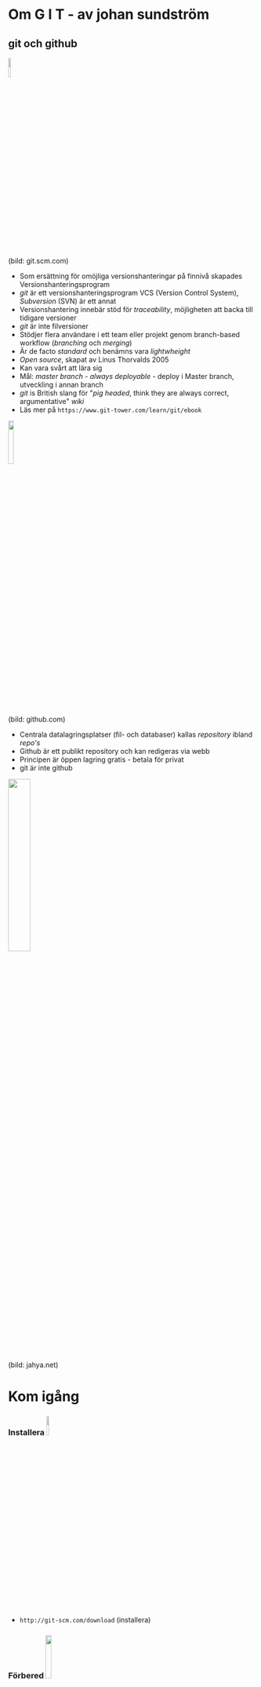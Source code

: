 # Om G I T - av johan sundström
## git och github
<img src="https://git-scm.com/images/logos/downloads/Git-Logo-2Color.png" width="10%" height="10%" />

(bild: git.scm.com)
* Som ersättning för omöjliga versionshanteringar på finnivå skapades Versionshanteringsprogram
* _git_ är ett versionshanteringsprogram VCS (Version Control System), _Subversion_ (SVN) är ett annat
* Versionshantering innebär stöd för _traceability_, möjligheten att backa till tidigare versioner
* _git_ är inte filversioner
* Stödjer flera användare i ett team eller projekt genom branch-based workflow (_branching_ och _merging_)
* Är de facto _standard_ och benämns vara _lightwheight_
* _Open source_, skapat av Linus Thorvalds 2005
* Kan vara svårt att lära sig
* Mål: _master branch - always deployable_ - deploy i Master branch, utveckling i annan branch
* _git_ is British slang för "_pig headed_, think they are always correct, argumentative" _wiki_
* Läs mer på ```https://www.git-tower.com/learn/git/ebook```

<img src="https://crossbrowsertesting.com/design/images/github-logo.png" width="15%" height="15%" />

(bild: github.com)
* Centrala datalagringsplatser (fil- och databaser) kallas _repository_ ibland _repo's_
* Github är ett publikt repository och kan redigeras via webb
* Principen är öppen lagring gratis - betala för privat
* git är inte github

<img src="http://1.bp.blogspot.com/-WY2YpNr3W6g/UY6tZAc-H3I/AAAAAAAABLY/xJ9x3wIY8V8/s1600/Github2.png" width="30%" height="30%" />

(bild: jahya.net)


# Kom igång
### Installera <img src="https://git-scm.com/images/logos/downloads/Git-Logo-2Color.png" width="10%" height="10%" />
* ```http://git-scm.com/download``` (installera)
### Förbered <img src="https://crossbrowsertesting.com/design/images/github-logo.png" width="15%" height="15%" />
* Registrera konto på ```https://github.com``` och logga in

### GUI tools (rekommenderas ej)
* GitHub for Windows
```https://windows.github.com```
* GitHub for Mac
```https://mac.github.com```

### git och VS Code <img src="https://image.apphit.com/image/visual-studio-code/visual-studio-code-logo.png" width="3%" height="3%" />
* ```http://git-scm.com/download``` krävs för tillgång till git i VS Code
* ```https://code.visualstudio.com/download```

### Konfigurera git från Bash/PowerShell/Terminal/DOS-prompt/Cmder
* ```http://git-scm.com/download``` - Installerar Bash-kommandoprompt (Linuxkommandon)
* ```http://cmder.net``` - Bättre konsol med Linuxkommandon på Windows
* Öppna VS Code's interna terminalfönster (CTRL-ö) och skriv konsolkommandon
1. Öppna terminal från given mapp
1. ```git init``` - Skapa lokalt repository (dold) för versionshantering i ```.git```-undermapp
1. ```git config --global user.name "johansundstrom"``` - Tillägget ```--global``` ger åtkomst i alla projektmappar
1. ```git config --global user.email "johan.sundstrom@mdh.se"```
1. ```git config user.name``` - Ekar användarnamn
1. ```git config user.email``` - Ekar epostadress
1. ```git config --list``` - Listar inställningar
1. ```git config --global user.name "ninja-johan"``` - Ändrar username
1. ```git config --global color.ui auto``` - Färg UI
### Konfigurera git från VS Code
* Klicka ```Initialize Repository``` i VS Code eller...
* Öppna VS Code's interna terminalfönster (CTRL-ö) och skriv konsolkommandon

# Versionshantering
### Tre _stages_: Modified ---> Staged ---> Committed
<img src="https://git-scm.com/images/about/index1@2x.png" width="30%" height="30%" />

(bild: github.com)
1. **Modified** - redigerad fil upptäckt (röd)
2. **Staged** - fil(er) märkt(a) för att bli committed (gul)
3. **Committed** - fil(er)säkert förvar i versionsdatabasen (grön)

### Snabbversion
1. ```git add .```  - Stage'ar allt
1. ```git status``` - Visar status
1. ```git commit -m 'commit message'``` - Commit (lagrar versionen)

### 1. Stage file/files
* ```git add file``` | ```directory``` | ```*.????``` | ```.```  - fil | mapp | wildcard | alla
* ```git add file``` | ```directory``` | ```*.????``` | ```.``` ```<-p>``` - Visa diff
### Unstage file/files
* ```git reset HEAD -- file``` | ```path/file``` - Motsats till 'git add' (HEAD är aktuell branch)
### 2. Commit file(s)
* ```git commit -m 'commit message'```
### Uncommit file(s)
* ```git checkout -- file``` - Återgå till fil i föregående commit
### 3. Special - Add med Commit (stage och commit samtidigt)
* ```git commit -am 'commit message'```
### 4. Visa logg
* ```git log``` - Visar alla commits och ID
* ```git log (-p)``` - Visar commit händelser, visar vad som ändrats
* ```git log author="joh"``` - Visar alla commits från viss användare
### 5. .gitignore - fil eller mapp som inte ska behandlas av versionsystemet
1. ```touch .gitignore``` - Skapa filen ```.gitignore```
2. ```fil``` | ```/folder``` | ```*.txt``` - Lista vad som inte ska ingå (ett entry/rad)
---
### Visa skillnader mellan arbetsfiler och repository
* ```git diff <file>```
### Visa skillnader mellan staged och repository
* ```git diff --staged```
### Radera arbetsfiler och repository-filer
* ```git rm fil.file``` Kräver git add nyfil.file och git rm gammal.file innan commit
### Byt namn på fil
* ```git mv oldname.file newname.file```
### Flyttar fil till mapp
* ```git mv oldplace.file folder/newplace.file```


Notis visar att förändringar väntar på att skrivas


### Visual Studio Code <img src="https://image.apphit.com/image/visual-studio-code/visual-studio-code-logo.png" width="3%" height="3%" />
* Ett ```M```indikerar modified
* ```+``` öppnar _Stage_ ```A``` visas
* Markera fil - _Stage_
* Skriv commit message, Skicka
* Klick på ```M```visar förändringar
## Undoing changes från repository (koperar tidigare stage till senast. Raderar inte)
* ```git log --oneline``` (en rad)
output från ovanstående
```
d8362b7 upd (commit meddelanden...)
f8a9f38 nya filer
64116aa update
```
* ```git checkout f8a9f38 -- filename.ext```
* ```git status```
* ```git checkout master```
* ```git checkout -- <fil>``` (återgår till sista commit)
* ```git status```
### Med Visual Studio Code
* Ett ```M```indikerar modified
* Markera fil - _Clean_

# Arbeta mot remote repository

<img src="https://www.git-tower.com/learn/content/01-git/01-ebook/en/01-command-line/04-remote-repositories/01-introduction/basic-remote-workflow.png" width="50%" />

### Snabbversion
1. ```git clone <url>```  - Skapar lokal mapp samt .git och hämtar filer från centralt repo
2. ```git pull <remote> <branch>``` - Hämtar förändringar från origin och uppdaterar arbetsfiler i HEAD
3. ```git push <remote> <branch>``` - Publicera lokala förändringar på ett anslutningsnamn
## Översikt kommandon
### Anslutning(ar) - 'origin' är default anslutningsnamn
* ```git remote add origin <url>``` - Använd URL från github.com (```origin``` är default anslutningsnamn)
* ```git remote add <remote> <url>``` - Använd url från github.com (```<remote>``` är anslutningsnamnet)
* ```git remote``` - Listar anslutningsnamn
* ```git remote -v``` - Visar anslutningsnamn och URL
* ```git remote rm <remote>``` - Raderar anslutning 'remote'
* ```git remote rename <old-remotename> <new-remotename>```
### Hämta till lokal repo från anslutning
* ```git clone <url>```  - Skapar lokal mapp samt .git och hämtar filer från centralt repo
* ```git fetch <remote>``` - Hämtar förändringar från origin men uppdaterar INTE arbetsfiler i HEAD (kräver omstart av t.ex. VS Code)
* ```git pull <remote> <branch>``` - Hämtar förändringar från origin och uppdaterar arbetsfiler i HEAD
### Skicka från lokal repo till central repo på given anslutning
* ```git push <remote> <branch>``` - Publicera lokala förändringar på ett anslutningsnamn
* ```git push -u <remote> <branch>``` - Parameter -u i minnet, git push nästa gång)
### Manipulera remote
* ```git branch -dr <remote/branch>``` - Radera remote branch
* ```git diff HEAD```  - Visar skillnader i arbetsverktyget

# Branch - Merge
<img src="https://backlogtool.com/git-guide/en/img/post/stepup/capture_stepup1_5_6.png" width="60%" height="60%" />

(bild: backlogtool.com)

### Snabbversionen - stegen
1. ```git branch develop``` Skapar kopia av master branch i "develop" branch (eller annat namn)
2. ```git checkout develop```switch till "develop" branch. develop branch är nu aktiv- eller HEAD-branch
3. ...arbete sker nu i develop branch
4. ```git checkout master``` byt till master branch. Master är nu HEAD branch
5. ```git merge develop``` slår samman "develop" med master branch
6. ```git branch -d develop``` raderar "develop" branch


### Skapa Branch
* ```git branch develop``` Skapar kopia av master i "develop" (eller annat namn)
### Switch till Branch
1. ```git checkout develop``` switch till "develop" branch
* develop är nu aktuell _HEAD branch_
* filerna i arbetskatalogen byts nu till de aktuella i develop branch
2. ```git rm '*.txt'``` Raderar alla *.txt i "develop" branch
1. ```git commit -m "raderat alla *.txt"```
### Chechkout master
* ```git checkout master``` - Switch till master branch
### Förbered för Merge
* ```git merge develop``` - Slår samman
### Branch städning
* ```git branch -d develop``` (raderar branch develop)
### Slutlig upload till repository
* ```git push```


1) git pull (ändringar?)
git (visar kommandon)
git VI esc:wq = write quit


Klona från externt repository
git clone https://github.com/johansundstrom/RPi_Node (hämtar från repository)

???Anslut till github
---------------------
13) git remote add origin https://github.com/johansundstrom/try_git.git
14) git push -u origin master (-u remember parameters, next time: git push)
15) git pull origin master



NEW BRANCH - PULL REQUEST
1) Create branch (name: feature?)
    2) Make changes and commit
    3) Open "Pull Requests tab" and click "New pull request" (for someone to review, show diffs)
    4) Select branch
    5) Verify
    6) Click "Create pull request"
    7) Add description, click "Create pull request".
8) "Merge pull request"
